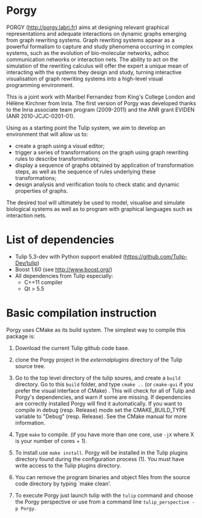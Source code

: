# Porgy

PORGY (http://porgy.labri.fr) aims at designing relevant graphical representations and adequate interactions on dynamic graphs emerging from graph rewriting systems. Graph rewriting systems appear as a powerful formalism to capture and study phenomena occurring in complex systems, such as the evolution of bio-molecular networks, adhoc communication networks or interaction nets.
The ability to act on the simulation of the rewriting calculus will offer the expert a unique mean of interacting with the systems they design and study, turning interactive visualisation of graph rewriting systems into a high-level visual programming environment.

This is a joint work with Maribel Fernandez from King's College London and Hélène Kirchner from Inria. The first version of Porgy was developed thanks to the Inria associate team program (2009-2011) and the ANR grant EVIDEN (ANR 2010-JCJC-0201-01).

Using as a starting point the Tulip system, we aim to develop an environment that will allow us to:

 -  create a graph using a visual editor;
 - trigger a series of transformations on the graph using graph rewriting rules to describe transformations;
 -   display a sequence of graphs obtained by application of transformation steps, as well as the sequence of rules underlying these transformations;
 -   design analysis and verification tools to check static and dynamic properties of graphs.

The desired tool will ultimately be used to model, visualise and simulate biological systems as well as to program with graphical languages such as interaction nets.

List of dependencies
====================
- Tulip 5.3-dev with Python support enabled (https://github.com/Tulip-Dev/tulip)
- Boost 1.60 (see http://www.boost.org/)
- All dependencies from Tulip especially: 
  - C++11 compiler
  - Qt > 5.5

Basic compilation instruction
=============================
Porgy uses CMake as its build system.
The simplest way to compile this package is:
1. Download the current Tulip github code base.

2. clone the Porgy project in the *externalplugins* directory of the Tulip source tree.

3.  Go to the top level directory of the tulip soures, and create a `build` directory.
    Go to this `build` folder, and type `cmake ..` (or `cmake-gui` if you prefer the visual interface of CMake) .
    This will check for all of Tulip and Porgy's dependencies, and warn if some are missing. If dependencies are correctly installed
    Porgy will find it automatically.
    If you want to compile in debug (resp. Release) mode set the CMAKE_BUILD_TYPE variable to "Debug" (resp. Release). See the CMake manual for more information.

2. Type `make` to compile. (if you have more than one core, use `-jX`
   where X is your number of cores + 1).

3. To install use `make install`. Porgy will be installed in the Tulip
   plugins directory found during the configuration process (1). You must have
   write access to the Tulip plugins directory.

4. You can remove the program binaries and object files from the source code directory by typing `make clean'.

5. To execute Porgy just launch tulip with the `tulip` command and choose the
Porgy perspective or use from a command line `tulip_perspective -p Porgy`.

